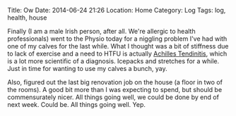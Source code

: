 Title: Ow
Date: 2014-06-24 21:26
Location: Home
Category: Log
Tags: log, health, house

Finally (I am a male Irish person, after all. We're allergic to health professionals) went to the Physio today for a niggling problem I've had with one of my calves for the last while. What I thought was a bit of stiffness due to lack of exercise and a need to HTFU is actually [Achilles Tendinitis], which is a lot more scientific of a diagnosis. Icepacks and stretches for a while. Just in time for wanting to use my calves a bunch, yay.

Also, figured out the last big renovation job on the house (a floor in two of the rooms). A good bit more than I was expecting to spend, but should be commensurately nicer. All things going well, we could be done by end of next week. Could be. All things going well. Yep.

  [Achilles Tendinitis]: https://en.wikipedia.org/wiki/Achilles_tendinitis

